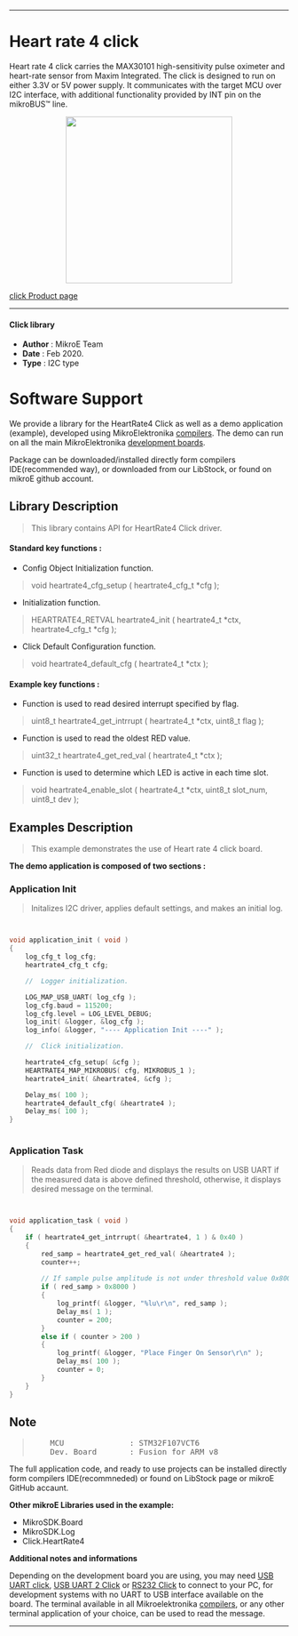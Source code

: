 
---
# Heart rate 4 click

Heart rate 4 click carries the MAX30101 high-sensitivity pulse oximeter and heart-rate sensor from Maxim Integrated. The click is designed to run on either 3.3V or 5V power supply. It communicates with the target MCU over I2C interface, with additional functionality provided by INT pin on the mikroBUS™ line.

<p align="center">
  <img src="https://download.mikroe.com/images/click_for_ide/heartrate4_click.png" height=300px>
</p>

[click Product page](https://www.mikroe.com/heart-rate-4-click)

---


#### Click library 

- **Author**        : MikroE Team
- **Date**          : Feb 2020.
- **Type**          : I2C type


# Software Support

We provide a library for the HeartRate4 Click 
as well as a demo application (example), developed using MikroElektronika 
[compilers](https://shop.mikroe.com/compilers). 
The demo can run on all the main MikroElektronika [development boards](https://shop.mikroe.com/development-boards).

Package can be downloaded/installed directly form compilers IDE(recommended way), or downloaded from our LibStock, or found on mikroE github account. 

## Library Description

> This library contains API for HeartRate4 Click driver.

#### Standard key functions :

- Config Object Initialization function.
> void heartrate4_cfg_setup ( heartrate4_cfg_t *cfg ); 
 
- Initialization function.
> HEARTRATE4_RETVAL heartrate4_init ( heartrate4_t *ctx, heartrate4_cfg_t *cfg );

- Click Default Configuration function.
> void heartrate4_default_cfg ( heartrate4_t *ctx );


#### Example key functions :

- Function is used to read desired interrupt specified by flag.
> uint8_t heartrate4_get_intrrupt ( heartrate4_t *ctx, uint8_t flag );
 
- Function is used to read the oldest RED value.
> uint32_t heartrate4_get_red_val ( heartrate4_t *ctx );

- Function is used to determine which LED is active in each time slot.
> void heartrate4_enable_slot ( heartrate4_t *ctx, uint8_t slot_num, uint8_t dev );

## Examples Description

> This example demonstrates the use of Heart rate 4 click board.

**The demo application is composed of two sections :**

### Application Init 

> Initalizes I2C driver, applies default settings, and makes an initial log.

```c


void application_init ( void )
{
    log_cfg_t log_cfg;
    heartrate4_cfg_t cfg;

    //  Logger initialization.

    LOG_MAP_USB_UART( log_cfg );
    log_cfg.baud = 115200;
    log_cfg.level = LOG_LEVEL_DEBUG;
    log_init( &logger, &log_cfg );
    log_info( &logger, "---- Application Init ----" );

    //  Click initialization.

    heartrate4_cfg_setup( &cfg );
    HEARTRATE4_MAP_MIKROBUS( cfg, MIKROBUS_1 );
    heartrate4_init( &heartrate4, &cfg );

    Delay_ms( 100 );
    heartrate4_default_cfg( &heartrate4 );
    Delay_ms( 100 );
}
  
```

### Application Task

> Reads data from Red diode and displays the results on USB UART if the measured data
> is above defined threshold, otherwise, it displays desired message on the terminal.

```c


void application_task ( void )
{
    if ( heartrate4_get_intrrupt( &heartrate4, 1 ) & 0x40 )
    {
        red_samp = heartrate4_get_red_val( &heartrate4 );
        counter++;
        
        // If sample pulse amplitude is not under threshold value 0x8000
        if ( red_samp > 0x8000 )
        {
            log_printf( &logger, "%lu\r\n", red_samp );
            Delay_ms( 1 );
            counter = 200;
        }
        else if ( counter > 200 )
        {
            log_printf( &logger, "Place Finger On Sensor\r\n" );
            Delay_ms( 100 );
            counter = 0;
        }
    }
}

```

## Note
> <pre>
>     MCU              : STM32F107VCT6
>     Dev. Board       : Fusion for ARM v8
> </pre> 

The full application code, and ready to use projects can be  installed directly form compilers IDE(recommneded) or found on LibStock page or mikroE GitHub accaunt.

**Other mikroE Libraries used in the example:** 

- MikroSDK.Board
- MikroSDK.Log
- Click.HeartRate4

**Additional notes and informations**

Depending on the development board you are using, you may need 
[USB UART click](https://shop.mikroe.com/usb-uart-click), 
[USB UART 2 Click](https://shop.mikroe.com/usb-uart-2-click) or 
[RS232 Click](https://shop.mikroe.com/rs232-click) to connect to your PC, for 
development systems with no UART to USB interface available on the board. The 
terminal available in all Mikroelektronika 
[compilers](https://shop.mikroe.com/compilers), or any other terminal application 
of your choice, can be used to read the message.



---
